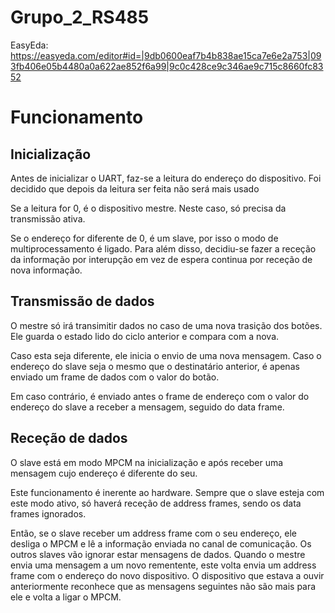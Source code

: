 # Grupo_2_RS485

EasyEda: https://easyeda.com/editor#id=|9db0600eaf7b4b838ae15ca7e6e2a753|093fb406e05b4480a0a622ae852f6a99|9c0c428ce9c346ae9c715c8660fc8352

# Funcionamento

## Inicialização

Antes de inicializar o UART, faz-se a leitura do endereço do dispositivo. Foi decidido que depois da leitura ser feita não será mais usado

Se a leitura for 0, é o dispositivo mestre. Neste caso, só precisa da transmissão ativa.

Se o endereço for diferente de 0, é um slave, por isso o modo de multiprocessamento é ligado. Para além disso, decidiu-se fazer a receção da informação por interupção em vez de espera continua por receção de nova informação.

## Transmissão de dados

O mestre só irá transimitir dados no caso de uma nova trasição dos botões. Ele guarda o estado lido do ciclo anterior e compara com a nova.

Caso esta seja diferente, ele inicia o envio de uma nova mensagem. Caso o endereço do slave seja o mesmo que o destinatário anterior, é apenas enviado um frame de dados com o valor do botão.

Em caso contrário, é enviado antes o frame de endereço com o valor do endereço do slave a receber a mensagem, seguido do data frame.

## Receção de dados

O slave está em modo MPCM na inicialização e após receber uma mensagem cujo endereço é diferente do seu.

Este funcionamento é inerente ao hardware. Sempre que o slave esteja com este modo ativo, só haverá receção de address frames, sendo os data frames ignorados.

Então, se o slave receber um address frame com o seu endereço, ele desliga o MPCM e lê a informação enviada no canal de comunicação. Os outros slaves vão ignorar estar mensagens de dados. Quando o mestre envia uma mensagem a um novo rementente, este volta envia um address frame com o endereço do novo dispositivo. O dispositivo que estava a ouvir anteriormente reconhece que as mensagens seguintes não são mais para ele e volta a ligar o MPCM.
